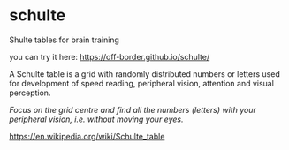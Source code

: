 # schulte
Shulte tables for brain training

you can try it here: https://off-border.github.io/schulte/

A Schulte table is a grid with randomly distributed numbers or letters used for development of speed reading, peripheral vision, attention and visual perception.

*Focus on the grid centre and find all the numbers (letters) with your peripheral vision, i.e. without moving your eyes.*

https://en.wikipedia.org/wiki/Schulte_table
